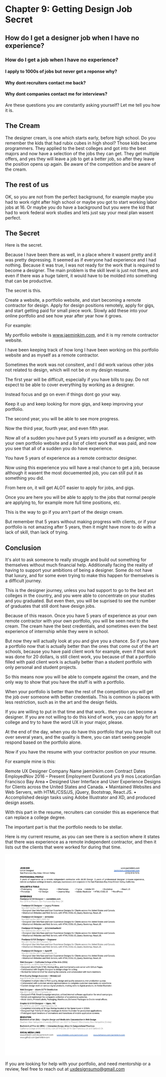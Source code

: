 # Chapter 9: Getting Design Job Secret

## How do I get a designer job when I have no experience?
### How do I get a job when I have no experience?
#### I apply to 1000s of jobs but never get a reponse why?
#### Why dont recruiters contact me back?
#### Why dont companies contact me for interviews?

Are these questions you are constantly asking yourself? Let me tell you how it is. 

## The Cream 
The designer cream, is one which starts early, before high school. Do you remember the kids that had rubix cubes in high shool? Those kids became programmers. They applied to the best colleges and got into the best majors and now have a selection of the jobs they can get. They get multiple offers, and yes they will leave a job to get a better job, so after they leave the position opens up again. Be aware of the competition and be aware of the cream.

## The rest of us
OK, so you are not from the perfect background, for example maybe you had to work right after high school or maybe you got to start working labor jobs at 16. Or maybe you do have a background but you were the kid that had to work federal work studies and lets just say your meal plan wasent perfect.

## The Secret
Here is the secret.

Because I have been there as well, in a place where it wasent pretty and it was pretty depressing. It seemed as if everyone had experience and I had nothing. Because it was true, I was not ready for the work that is required to become a designer. The main problem is the skill level is just not there, and even if there was a huge talent, it would have to be molded into something that can be productive.

The secret is this.

Create a website, a portfolio website, and start becoming a remote contractor for design. Apply for design positions remotely, apply for gigs, and start getting paid for small piece work. Slowly add these into your online portfolio and see how year after year how it grows.

For example:

My portfolio website is www.jaeminkim.com, and it is my remote contractor website.

I have been keeping track of how long I have been working on this portfolio website and as myself as a remote contractor.

Sometimes the work was not consitent, and I did work various other jobs not related to design, which will not be on my design resume.

The first year will be difficult, especially if you have bills to pay. Do not expect to be able to cover everything by working as a designer.

Instead focus and go on even if things dont go your way.

Keep it up and keep looking for more gigs, and keep improving your portfolio.

The second year, you will be able to see more progress.

Now the third year, fourth year, and even fifth year.

Now all of a sudden you have put 5 years into yourself as a designer, with your own portfolio website and a list of client work that was paid, and now you see that all of a sudden you do have experience.

You have 5 years of experience as a remote contractor designer.

Now using this experience you will have a real chance to get a job, because although it wasent the most docuemented job, you can still put it as something you did.

From here on, it will get ALOT easier to apply for jobs, and gigs.

Once you are here you will be able to apply to the jobs that normal people are applying to, for example more full time positions, etc.

This is the way to go if you arn't part of the design cream.

But remember that 5 years without making progress with clients, or if your portfolio is not amazing after 5 years, then it might have more to do with a lack of skill, than lack of trying.

## Conclusion

It's alot to ask someone to really struggle and build out something for themselves without much financial help. Additionally facing the reality of having to support your ambitions of being a designer. Some do not have that luxury, and for some even trying to make this happen for themselves is a difficult journey.

This is the designer journey, unless you had support to go to the best art colleges in the country, and you were able to concentrate on your studies and you graduated. But even then, you will be suprised to see the number of graduates that still dont have design jobs.

Because of this reason. Once you have 5 years of experience as your own remote contractor with your own portfolio, you will be seen next to the cream. The cream have the best credentials, and sometimes even the best experience of internship while they were in school.

But now they will actually look at you and give you a chance. So if you have a portfolio now that is actually better than the ones that come out of the art schools, because you have paid client work for example, even if that work was done for 20 dollars, is still client work, you because of that a portfolio filled with paid client work is actually better than a student portfolio with only personal and student projects.

So this means now you will be able to compete against the cream, and the only way to show that you have the stuff is with a portfolio.

When your portfolio is better than the rest of the competition you will get the job over someone with better credentials. This is common is places with less restriction, such as in the art and the design fields.

If you are willing to put in that time and that work.. then you can become a designer. If you are not willing to do this kind of work, you can apply for art college and try to have the word UX in your major, please.

At the end of the day, when you do have this portfolio that you have built out over several years, and the quality is there, you can start seeing people respond based on the portfolio alone.

Now if you have the resume with your contractor position on your resume.

For example mine is this:

Remote UX Designer
Company Name jaeminkim.com Contract
Dates EmployedNov 2016 – Present
Employment Duration4 yrs 9 mos
LocationSan Francisco Bay Area
• Designed User Interface and User Experience Designs for Clients across the United States and Canada.
• Maintained Websites and Web Servers, with HTML/CSS/JS, jQuery, Bootstrap, React.JS.
• Accomplished design tasks using Adobe Illustrator and XD, and produced design assets.

With this part in the resume, recruiters can consider this as experience that can replace a college degree.

The important part is that the portfolio needs to be stellar. 

Here is my current resume, as you can see there is a section where it states that there was experience as a remote independent contractor, and then it lists out the clients that were worked for during that time.

![Welcome](../../../files/img/resume.jpg)

If you are looking for help with your portfolio, and need mentorship or a review, feel free to reach out at uxdesignsumo@gmail.com

